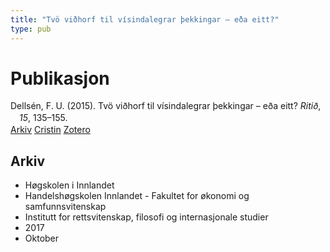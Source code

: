 ```yaml
---
title: "Tvö viðhorf til vísindalegrar þekkingar – eða eitt?"
type: pub
---
```

<h1>Publikasjon</h1>
<article id="csl-bib-container-PZAW9Q38" class="csl-bib-container">
  <div class="csl-bib-body" style="line-height: 1.35; padding-left: 1em; text-indent:-1em;">
  <div class="csl-entry">Dells&#xE9;n, F. U. (2015). Tv&#xF6; vi&#xF0;horf til v&#xED;sindalegrar &#xFE;ekkingar &#x2013; e&#xF0;a eitt? <i>Riti&#xF0;</i>, <i>15</i>, 135&#x2013;155.</div>
</div>
  <div class="csl-bib-buttons">
    <a href="#taxonomy-article-PZAW9Q38" class="csl-bib-button">Arkiv</a>
    <a href="https://app.cristin.no/results/show.jsf?id=1503976" alt="Cristin URL" class="csl-bib-button">Cristin</a>
    <a href="http://zotero.org/groups/5022929/items/PZAW9Q38" alt="Zotero URL" class="csl-bib-button">Zotero</a>
  </div>
  <div id="csl-bib-meta-container-PZAW9Q38"></div>
</article>
<div id="csl-bib-meta-PZAW9Q38" class="csl-bib-meta">
  <article id="taxonomy-article-PZAW9Q38" class="taxonomy-article">
    <h1>Arkiv</h1>
    <ul>
      <li>Høgskolen i Innlandet</li>
      <li>Handelshøgskolen Innlandet - Fakultet for økonomi og samfunnsvitenskap</li>
      <li>Institutt for rettsvitenskap, filosofi og internasjonale studier</li>
      <li>2017</li>
      <li>Oktober</li>
    </ul>
  </article>
</div>
